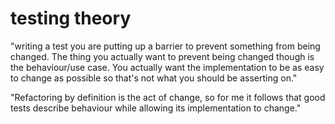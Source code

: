 # testing theory

"writing a test you are putting up a barrier to prevent something from being changed. The thing you actually want to prevent being changed though is the behaviour/use case. You actually want the implementation to be as easy to change as possible so that's not what you should be asserting on."

"Refactoring by definition is the act of change, so for me it follows that good tests describe behaviour while allowing its implementation to change."
